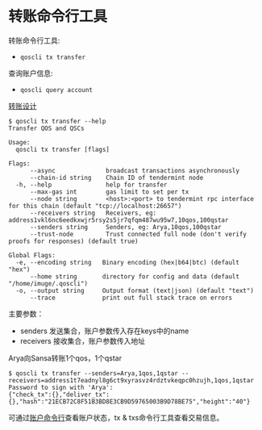 # 转账命令行工具

转账命令行工具:

* `qoscli tx transfer`

查询账户信息:

* `qoscli query account`

[转账设计](../spec/txs/transfer.md)

```
$ qoscli tx transfer --help
Transfer QOS and QSCs

Usage:
  qoscli tx transfer [flags]

Flags:
      --async              broadcast transactions asynchronously
      --chain-id string    Chain ID of tendermint node
  -h, --help               help for transfer
      --max-gas int        gas limit to set per tx
      --node string        <host>:<port> to tendermint rpc interface for this chain (default "tcp://localhost:26657")
      --receivers string   Receivers, eg: address1vkl6nc6eedkxwjr5rsy2s5jr7qfqm487wu95w7,10qos,100qstar
      --senders string     Senders, eg: Arya,10qos,100qstar
      --trust-node         Trust connected full node (don't verify proofs for responses) (default true)

Global Flags:
  -e, --encoding string   Binary encoding (hex|b64|btc) (default "hex")
      --home string       directory for config and data (default "/home/imuge/.qoscli")
  -o, --output string     Output format (text|json) (default "text")
      --trace             print out full stack trace on errors
```
主要参数：
- senders   发送集合，账户参数传入存在keys中的name
- receivers 接收集合，账户参数传入地址

Arya向Sansa转账1个qos，1个qstar
```
$ qoscli tx transfer --senders=Arya,1qos,1qstar --receivers=address1t7eadnyl8g6ct9xyrasvz4rdztvkeqpc0hzujh,1qos,1qstar
Password to sign with 'Arya':
{"check_tx":{},"deliver_tx":{},"hash":"21ECB72C8F51B3BD8E3CB9D59765003B9D78BE75","height":"40"}
```
可通过[账户命令行](account.md)查看账户状态，tx & txs命令行工具查看交易信息。
